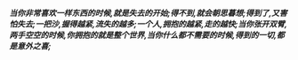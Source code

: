 ***当你非常喜欢一样东西的时候,就是失去的开始;得不到,就会朝思暮想;得到了,又害怕失去;一把沙,握得越紧,流失的越多;一个人,拥抱的越紧,走的越快;当你张开双臂,两手空空的时候,你拥抱的就是整个世界,当你什么都不需要的时候,得到的一切,都是意外之喜;***